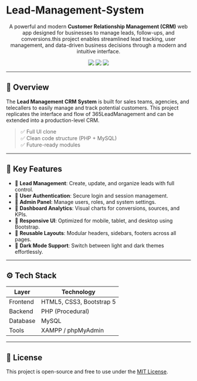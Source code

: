 # Lead-Management-System
<p align="center">
  A powerful and modern <strong>Customer Relationship Management (CRM)</strong> web app designed for businesses to manage leads, follow-ups, and conversions.this project enables streamlined lead tracking, user management, and data-driven business decisions through a modern and intuitive interface.
</p>

<p align="center">
  <img src="https://img.shields.io/badge/Tech-PHP%20%7C%20MySQL%20%7C%20Bootstrap-blue.svg" />
  <img src="https://img.shields.io/badge/Status-In%20Development-orange.svg" />
  <img src="https://img.shields.io/badge/UI%20Design-Pixel%20Perfect%20Clone-success.svg" />
</p>

---

## 🧩 Overview

The **Lead Management CRM System** is built for sales teams, agencies, and telecallers to easily manage and track potential customers. This project replicates the interface and flow of 365LeadManagement and can be extended into a production-level CRM.

> ✅ Full UI clone  
> ✅ Clean code structure (PHP + MySQL)  
> ✅ Future-ready modules

---

## 🚀 Key Features

- 🔹 **Lead Management**: Create, update, and organize leads with full control.
- 🔹 **User Authentication**: Secure login and session management.
- 🔹 **Admin Panel**: Manage users, roles, and system settings.
- 🔹 **Dashboard Analytics**: Visual charts for conversions, sources, and KPIs.
- 🔹 **Responsive UI**: Optimized for mobile, tablet, and desktop using Bootstrap.
- 🔹 **Reusable Layouts**: Modular headers, sidebars, footers across all pages.
- 🔹 **Dark Mode Support**: Switch between light and dark themes effortlessly.

---

## ⚙️ Tech Stack

| Layer      | Technology         |
|------------|--------------------|
| Frontend   | HTML5, CSS3, Bootstrap 5 |
| Backend    | PHP (Procedural)   |
| Database   | MySQL              |
| Tools      | XAMPP / phpMyAdmin |

---

## 📝 License

This project is open-source and free to use under the [MIT License](LICENSE).


